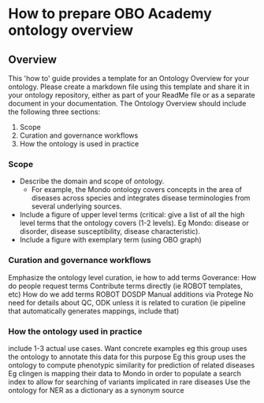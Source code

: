 # How to prepare OBO Academy ontology overview 

## Overview
This 'how to' guide provides a template for an Ontology Overview for your ontology. Please create a markdown file using this template and share it in your ontology repository, either as part of your ReadMe file or as a separate document in your documentation. The Ontology Overview should include the following three sections:
1. Scope
2. Curation and governance workflows
3. How the ontology is used in practice

### Scope
- Describe the domain and scope of ontology. 
    - For example, the Mondo ontology covers concepts in the area of diseases across species and integrates disease terminologies from several underlying sources.
- Include a figure of upper level terms (critical: give a list of all the high level terms that the ontology covers (1-2 levels). Eg Mondo: disease or disorder, disease susceptibility, disease characteristic). 
- Include a figure with exemplary term (using OBO graph)  

### Curation and governance workflows
Emphasize the ontology level curation, ie how to add terms
Goverance: How do people request terms
Contribute terms directly (ie ROBOT templates, etc)
How do we add terms
ROBOT
DOSDP
Manual additions via Protege
No need for details about QC, ODK unless it is related to curation (ie pipeline that automatically generates mappings, include that)


### How the ontology used in practice
include 1-3 actual use cases. Want concrete examples
eg this group uses the ontology to annotate this data for this purpose
Eg this group uses the ontology to compute phenotypic similarity for prediction of related diseases
Eg clingen is mapping their data to Mondo in order to populate a search index to allow for searching of variants implicated in rare diseases
Use the ontology for NER as a dictionary as a synonym source	